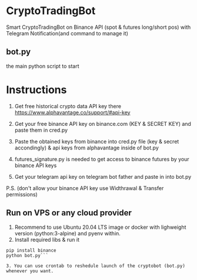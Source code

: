 # CryptoTradingBot
Smart CryptoTradingBot on Binance API (spot &amp; futures long/short pos) with Telegram Notification(and command to manage it)

## bot.py
the main python script to start

# Instructions

1. Get free historical crypto data API key there https://www.alphavantage.co/support/#api-key

2. Get your free binance API key on binance.com (KEY & SECRET KEY) and paste them in cred.py

3. Paste the obtained keys from binance into cred.py file (key & secret accondingly) & api keys from alphavantage inside of bot.py

4. futures_signature.py is needed to get access to binance futures by your binance API keys

5. Get your telegram api key on telegram bot father and paste in into bot.py

P.S. (don't allow your binance API key use Widthrawal & Transfer permissions)


## Run on VPS or any cloud provider

1. Recommend to use Ubuntu 20.04 LTS image or docker with lighweight version (python:3-alpine) and pyenv within.
2.  Install required libs & run it
```pip install python-binance
pip install binance
python bot.py```

3. You can use crontab to reshedule launch of the cryptobot (bot.py) whenever you want.
